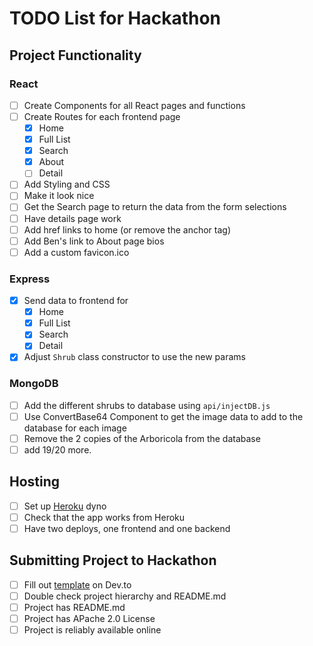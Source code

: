 # TODO List for Hackathon

## Project Functionality
### React
- [ ] Create Components for all React pages and functions
- [ ] Create Routes for each frontend page
    - [x] Home
    - [x] Full List
    - [x] Search
    - [x] About
    - [ ] Detail
- [ ] Add Styling and CSS
- [ ] Make it look nice
- [ ] Get the Search page to return the data from the form selections
- [ ] Have details page work 
- [ ] Add href links to home (or remove the anchor tag)
- [ ] Add Ben's link to About page bios
- [ ] Add a custom favicon.ico

### Express
- [x] Send data to frontend for
    - [x] Home
    - [x] Full List
    - [x] Search
    - [x] Detail
- [x] Adjust `Shrub` class constructor to use the new params

### MongoDB
- [ ] Add the different shrubs to database using `api/injectDB.js`
- [ ] Use ConvertBase64 Component to get the image data to add to the database for each image
- [ ] Remove the 2 copies of the Arboricola from the database
- [ ] add 19/20 more.

## Hosting
- [ ] Set up [Heroku](https://www.heroku.com/) dyno
- [ ] Check that the app works from Heroku
- [ ] Have two deploys, one frontend and one backend

## Submitting Project to Hackathon
- [ ] Fill out [template](https://dev.to/new/atlashackathon) on Dev.to
- [ ] Double check project hierarchy and README.md
- [ ] Project has README.md
- [ ] Project has APache 2.0 License
- [ ] Project is reliably available online